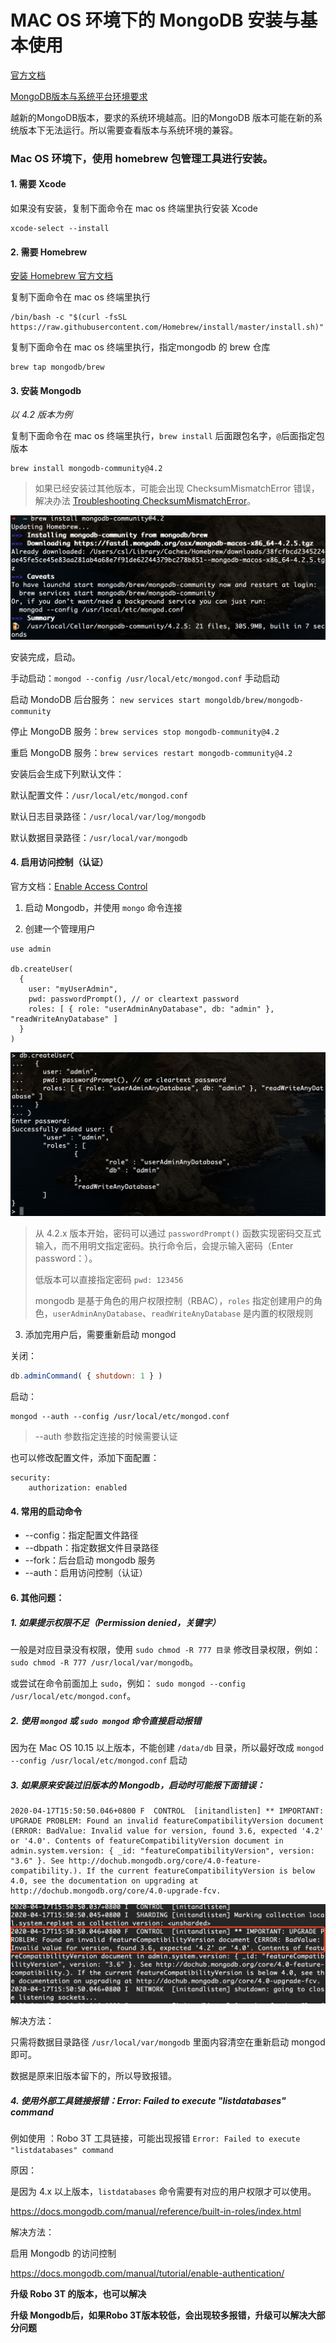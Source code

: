 

# MAC OS 环境下的 MongoDB 安装与基本使用

[官方文档](https://docs.mongodb.com/manual/administration/install-community/)



[MongoDB版本与系统平台环境要求](https://docs.mongodb.com/manual/administration/production-notes/#prod-notes-supported-platforms)

越新的MongoDB版本，要求的系统环境越高。旧的MongoDB 版本可能在新的系统版本下无法运行。所以需要查看版本与系统环境的兼容。



### Mac OS 环境下，使用 homebrew 包管理工具进行安装。

#### 1. 需要 Xcode

如果没有安装，复制下面命令在 mac os 终端里执行安装 Xcode

```shell
xcode-select --install
```



#### 2. 需要 Homebrew

[安装 Homebrew 官方文档](https://brew.sh/#install)

复制下面命令在 mac os 终端里执行

```shell
/bin/bash -c "$(curl -fsSL https://raw.githubusercontent.com/Homebrew/install/master/install.sh)"
```



复制下面命令在 mac os 终端里执行，指定mongodb 的 brew 仓库

```shell
brew tap mongodb/brew
```



#### 3. 安装 Mongodb

*以 4.2 版本为例*

复制下面命令在 mac os 终端里执行，`brew install` 后面跟包名字，`@`后面指定包版本

```
brew install mongodb-community@4.2
```



> 如果已经安装过其他版本，可能会出现 ChecksumMismatchError 错误，解决办法 [Troubleshooting ChecksumMismatchError](https://docs.mongodb.com/manual/tutorial/install-mongodb-on-os-x/#troubleshooting-checksumerror)。



![image-20200417154356619](./images/brew-install-mongodb-community@4.2.png)



安装完成，启动。

手动启动：`mongod --config /usr/local/etc/mongod.conf` 手动启动

启动 MondoDB 后台服务： `new services start mongoldb/brew/mongodb-community` 

停止 MongoDB 服务：`brew services stop mongodb-community@4.2` 

重启 MongoDB 服务：`brew services restart mongodb-community@4.2`



安装后会生成下列默认文件：

默认配置文件：`/usr/local/etc/mongod.conf`

默认日志目录路径：`/usr/local/var/log/mongodb`

默认数据目录路径：`/usr/local/var/mongodb`



#### 4. 启用访问控制（认证）

官方文档：[Enable Access Control](https://docs.mongodb.com/manual/tutorial/enable-authentication/)

1. 启动 Mongodb，并使用 `mongo` 命令连接

2. 创建一个管理用户

```shell
use admin

db.createUser(
  {
    user: "myUserAdmin",
    pwd: passwordPrompt(), // or cleartext password
    roles: [ { role: "userAdminAnyDatabase", db: "admin" }, "readWriteAnyDatabase" ]
  }
)
```

![image-20200420111150759](./images/create-user.png)



> 从 4.2.x 版本开始，密码可以通过 `passwordPrompt()` 函数实现密码交互式输入，而不用明文指定密码。执行命令后，会提示输入密码（Enter password：）。
>
> 低版本可以直接指定密码 `pwd: 123456`
>
> mongodb 是基于角色的用户权限控制（RBAC），`roles` 指定创建用户的角色，`userAdminAnyDatabase`、`readWriteAnyDatabase` 是内置的权限规则

3. 添加完用户后，需要重新启动 mongod

关闭：

```javascript
db.adminCommand( { shutdown: 1 } )
```

启动：

```shell
mongod --auth --config /usr/local/etc/mongod.conf
```

> --auth 参数指定连接的时候需要认证



也可以修改配置文件，添加下面配置：

```
security:
    authorization: enabled
```





#### 4. 常用的启动命令

* --config：指定配置文件路径
* --dbpath：指定数据文件目录路径
* --fork：后台启动 mongodb 服务
* --auth：启用访问控制（认证）



#### 6. 其他问题：

##### 1. 如果提示权限不足（Permission denied，关键字）

一般是对应目录没有权限，使用 `sudo chmod -R 777 目录` 修改目录权限，例如：`sudo chmod -R 777 /usr/local/var/mongodb`。

或尝试在命令前面加上 `sudo`，例如： `sudo mongod --config /usr/local/etc/mongod.conf`。



##### 2. 使用 `mongod` 或 `sudo mongod` 命令直接启动报错

因为在 Mac OS 10.15 以上版本，不能创建 `/data/db` 目录，所以最好改成 `mongod --config /usr/local/etc/mongod.conf` 启动



##### 3. 如果原来安装过旧版本的 Mongodb，启动时可能报下面错误：

```
2020-04-17T15:50:50.046+0800 F  CONTROL  [initandlisten] ** IMPORTANT: UPGRADE PROBLEM: Found an invalid featureCompatibilityVersion document (ERROR: BadValue: Invalid value for version, found 3.6, expected '4.2' or '4.0'. Contents of featureCompatibilityVersion document in admin.system.version: { _id: "featureCompatibilityVersion", version: "3.6" }. See http://dochub.mongodb.org/core/4.0-feature-compatibility.). If the current featureCompatibilityVersion is below 4.0, see the documentation on upgrading at http://dochub.mongodb.org/core/4.0-upgrade-fcv.

```

![image-20200417170520265](./images/error-fearuteCompatibilityVersion.png)



解决方法：

只需将数据目录路径 `/usr/local/var/mongodb` 里面内容清空在重新启动 mongod 即可。

数据是原来旧版本留下的，所以导致报错。



##### 4. 使用外部工具链接报错：Error: Failed to execute "listdatabases" command

例如使用 ：Robo 3T 工具链接，可能出现报错 `Error: Failed to execute "listdatabases" command`

原因：

是因为 4.x 以上版本，`listdatabases` 命令需要有对应的用户权限才可以使用。

https://docs.mongodb.com/manual/reference/built-in-roles/index.html



解决方法：

启用 Mongodb 的访问控制

https://docs.mongodb.com/manual/tutorial/enable-authentication/

**升级 Robo 3T 的版本，也可以解决**

**升级 Mongodb后，如果Robo 3T版本较低，会出现较多报错，升级可以解决大部分问题**









